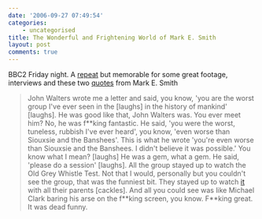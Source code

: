 ```yaml
---
date: '2006-09-27 07:49:54'
categories:
    - uncategorised
title: The Wonderful and Frightening World of Mark E. Smith
layout: post
comments: true
---
```


BBC2 Friday night. A [repeat](http://www.thefall.info/fallsite/?p=320)
but memorable for some great footage, interviews and these two
[quotes](http://homepages.shu.ac.uk/~llrdjb/fall_doc.pdf) from Mark E.
Smith

> John Walters wrote me a letter and said, you know, 'you are the worst
> group I've ever seen in the [laughs] in the history of mankind'
> [laughs]. He was good like that, John Walters was. You ever meet him?
> No, he was f\*\*king fantastic. He said, 'you were the worst,
> tuneless, rubbish I've ever heard', you know, 'even worse than
> Siouxsie and the Banshees'. This is what he wrote 'you're even worse
> than Siouxsie and the Banshees. I didn't believe it was possible.' You
> know what I mean? [laughs] He was a gem, what a gem. He said, 'please
> do a session' [laughs].
> All the group stayed up to watch the Old Grey Whistle Test. Not that I
> would, personally but you couldn't see the group, that was the
> funniest bit. They stayed up to watch
> [it](http://youtube.com/watch?v=J8W9sQJaAdM) with all their parents
> [cackles]. And all you could see was like Michael Clark baring his
> arse on the f\*\*king screen, you know. F\*\*king great. It was dead
> funny.
